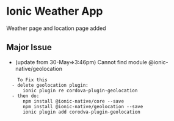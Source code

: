 # Ionic Weather App
  Weather page and location page added
## Major Issue
  * (update from 30-May=>3:46pm) Cannot find module @ionic-native/geolocation
  ```
      To Fix this
    - delete geolocation plugin:
        ionic plugin re cordova-plugin-geolocation
    - then do:
        npm install @ionic-native/core --save
        npm install @ionic-native/geolocation --save
        ionic plugin add corodva-plugin-geolocation
  ```
